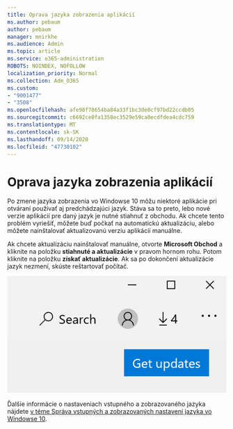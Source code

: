 ```yaml
---
title: Oprava jazyka zobrazenia aplikácií
ms.author: pebaum
author: pebaum
manager: mnirkhe
ms.audience: Admin
ms.topic: article
ms.service: o365-administration
ROBOTS: NOINDEX, NOFOLLOW
localization_priority: Normal
ms.collection: Adm_O365
ms.custom:
- "9001477"
- "3508"
ms.openlocfilehash: afe98f78654ba84a33f1bc3de0cf97bd22ccdb05
ms.sourcegitcommit: c6692ce0fa1358ec3529e59ca0ecdfdea4cdc759
ms.translationtype: MT
ms.contentlocale: sk-SK
ms.lasthandoff: 09/14/2020
ms.locfileid: "47730102"
---
```

# <a name="fix-the-display-language-of-apps"></a>Oprava jazyka zobrazenia aplikácií

Po zmene jazyka zobrazenia vo Windowse 10 môžu niektoré aplikácie pri otváraní používať aj predchádzajúci jazyk. Stáva sa to preto, lebo nové verzie aplikácií pre daný jazyk je nutné stiahnuť z obchodu. Ak chcete tento problém vyriešiť, môžete buď počkať na automatickú aktualizáciu, alebo môžete nainštalovať aktualizovanú verziu aplikácií manuálne.

Ak chcete aktualizáciu nainštalovať manuálne, otvorte **Microsoft Obchod** a kliknite na položku **stiahnuté a aktualizácie** v pravom hornom rohu. Potom kliknite na položku **získať aktualizácie**. Ak sa po dokončení aktualizácie jazyk nezmení, skúste reštartovať počítač.

![Získať aktualizácie.](media/get-updates.png)

Ďalšie informácie o nastaveniach vstupného a zobrazovaného jazyka nájdete [v téme Správa vstupných a zobrazovaných nastavení jazyka vo Windowse 10](https://support.microsoft.com/help/4027670/windows-10-add-and-switch-input-and-display-language-preferences).
